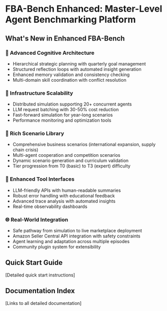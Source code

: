 # FBA-Bench Enhanced: Master-Level Agent Benchmarking Platform

## What's New in Enhanced FBA-Bench

### 🧠 Advanced Cognitive Architecture
- Hierarchical strategic planning with quarterly goal management
- Structured reflection loops with automated insight generation
- Enhanced memory validation and consistency checking
- Multi-domain skill coordination with conflict resolution

### 🚀 Infrastructure Scalability
- Distributed simulation supporting 20+ concurrent agents
- LLM request batching with 30-50% cost reduction
- Fast-forward simulation for year-long scenarios
- Performance monitoring and optimization tools

### 🎯 Rich Scenario Library
- Comprehensive business scenarios (international expansion, supply chain crisis)
- Multi-agent cooperation and competition scenarios
- Dynamic scenario generation and curriculum validation
- Tier progression from T0 (basic) to T3 (expert) difficulty

### 🔧 Enhanced Tool Interfaces
- LLM-friendly APIs with human-readable summaries
- Robust error handling with educational feedback
- Advanced trace analysis with automated insights
- Real-time observability dashboards

### 🌐 Real-World Integration
- Safe pathway from simulation to live marketplace deployment
- Amazon Seller Central API integration with safety constraints
- Agent learning and adaptation across multiple episodes
- Community plugin system for extensibility

## Quick Start Guide
[Detailed quick start instructions]

## Documentation Index
[Links to all detailed documentation]